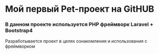<h1>Мой первый Pet-проект на GitHUB</h1>
<h3>В данном проекте используется PHP фреймворк Laravel + Bootstrap4</h3>
<p>Разработывается проект в целях ознакомления и использования с фреймворком</p>
